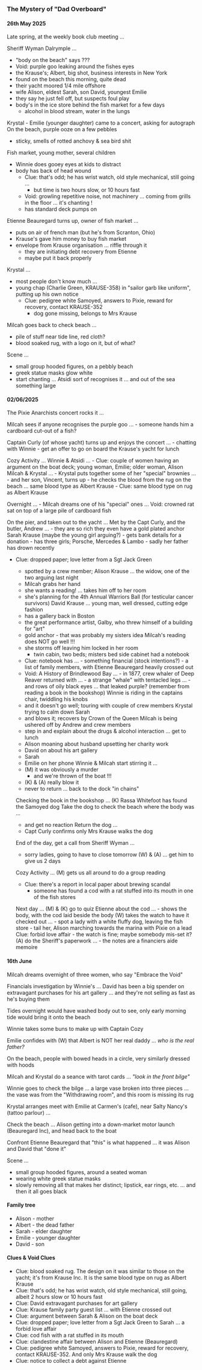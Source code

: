 ### The Mystery of "Dad Overboard"

#### 26th May 2025

Late spring, at the weekly book club meeting ...

Sheriff Wyman Dalrymple ...

* "body on the beach" says ???
* Void: purple goo leaking around the fishes eyes
* the Krause's; Albert, big shot, business interests in New York
* found on the beach this morning, quite dead
* their yacht moored 1/4 mile offshore
* wife Alison, eldest Sarah, son David, youngest Emilie
* they say he just fell off, but suspects foul play
* body's in the ice store behind the fish market for a few days
  * alcohol in blood stream, water in the lungs

Krystal - Emilie (younger daughter) came to a concert, asking for autograph
On the beach, purple ooze on a few pebbles

* sticky, smells of rotted anchovy & sea bird shit

Fish market, young mother, several children

* Winnie does gooey eyes at kids to distract
* body has back of head wound
  * Clue: that's odd; he has wrist watch, old style mechanical, still going ...
    * but time is two hours slow, or 10 hours fast
  * Void: growling repetitive noise, not machinery ... coming from grills in the floor ... it's chanting !
  * has standard deck pumps on

Etienne Beauregard turns up, owner of fish market ...

* puts on air of french man (but he's from Scranton, Ohio)
* Krause's gave him money to buy fish market
* envelope from Krause organisation ... riffle through it
  * they are initiating debt recovery from Etienne
  * maybe put it back properly

Krystal ...

* most people don't know much ...
* young chap (Charlie Green, KRAUSE-358) in "sailor garb like uniform", putting up his own notice
  * Clue: pedigree white Samoyed, answers to Pixie, reward for recovery, contact KRAUSE-352
    * dog gone missing, belongs to Mrs Krause

Milcah goes back to check beach ...

* pile of stuff near tide line, red cloth?
* blood soaked rug, with a logo on it, but of what?

Scene ...

* small group hooded figures, on a pebbly beach
* greek statue masks glow white
* start chanting ... Atsidi sort of recognises it
  ... and out of the sea something large

#### 02/06/2025

  The Pixie Anarchists concert rocks it ...

  Milcah sees if anyone recognises the purple goo ...
    - someone hands him a cardboard cut-out of a fish?

  Captain Curly (of whose yacht) turns up and enjoys the concert ...
    - chatting with Winnie
    - get an offer to go on board the Krause's yacht for lunch

  Cozy Activity ...
    Winnie & Atsidi ...
      - Clue: couple of women having an argument on the boat deck; young woman, Emilie; older woman, Alison
    Milcah & Krystal ...
      - Krystal puts together some of her "special" brownies ...
          - and her son, Vincent, turns up
          - he checks the blood from the rug on the beach ... same blood type as Albert Krause
      - Clue: same blood type on rug as Albert Krause

  Overnight ...
    - Milcah dreams one of his "special" ones ...
        Void: crowned rat sat on top of a large pile of cardboard fish

  On the pier, and taken out to the yacht ...
  Met by the Capt Curly, and the butler, Andrew  ...
    - they are so rich they even have a gold plated anchor
  Sarah Krause (maybe the young girl arguing?)
    - gets bank details for a donation
    - has three girls; Porsche, Mercedes & Lambo
    - sadly her father has drown recently

* Clue: dropped paper; love letter from a Sgt Jack Green
  * spotted by a crew member;
  Alison Krause ... the widow, one of the two arguing last night
  * Milcah grabs her hand
  * she wants a reading!
    ... takes him off to her room
  * she's planning for the 4th Annual Warriors Ball (for testicular cancer survivors)
  David Krause ... young man, well dressed, cutting edge fashion
  * has a gallery back in Boston
  * the great performance artist, Galby, who threw himself of a building for "art"
  * gold anchor - that was probably my sisters idea
  Milcah's reading does NOT go well !!!
  * she storms off leaving him locked in her room
    * twin cabin, two beds; misters bed side cabinet had a notebook
  * Clue: notebook has ...
          - something financial (stock intentions?)
          - a list of family members, with Etienne Beauregard heavily crossed out
  * Void: A History of Brindlewood Bay ...
          - in 1877, crew whaler of Deep Reaver returned with ...
          - a strange "whale" with tentacled legs ...
          - and rows of oily black eyes ... that leaked purple?
    (remember from reading a book in the bookshop)
      Winnie is riding in the captains chair, twiddling his knobs
  * and it doesn't go well; touring with couple of crew members
  Krystal trying to calm down Sarah  
  * and blows it; recovers by Crown of the Queen
  Milcah is being ushered off by Andrew and crew members
  * step in and explain about the drugs & alcohol interaction
  ... get to lunch
  * Alison moaning about husband upsetting her charity work
  * David on about his art gallery
  * Sarah
  * Emilie on her phone
  Winnie & Milcah start stirring it ...
  * (M) it was obviously a murder
    * and we're thrown of the boat !!!
  * (K) & (A) really blow it
  * never to return
  ... back to the dock "in chains"

  Checking the book in the bookshop ...
    (K) Rassa Whitefoot has found the Samoyed dog
  Take the dog to check the beach where the body was ...
  * and get no reaction
  Return the dog ...
  * Capt Curly confirms only Mrs Krause walks the dog

  End of the day, get a call from Sheriff Wyman ...
  * sorry ladies, going to have to close tomorrow
  (W) & (A) ... get him to give us 2 days

  Cozy Activity ...
    (M) gets us all around to do a group reading
  * Clue: there's a report in local paper about brewing scandal
    * someone has found a cod with a rat stuffed into its mouth in one of the fish stores

  Next day ...
    (M) & (K) go to quiz Etienne about the cod ...
      - shows the body, with the cod laid beside the body
    (W) takes the watch to have it checked out ...
      - spot a lady with a white fluffy dog, leaving the fish store
      - tail her, Alison marching towards the marina with Pixie on a lead
      Clue: forbid love affair
      - the watch is fine; maybe somebody mis-set it?
    (A) do the Sheriff's paperwork ...
      - the notes are a financiers aide memoire

#### 16th June

Milcah dreams overnight of three women, who say "Embrace the Void"

Financials investigation by Winnie's ... David has been a big spender on extravagant purchases for his art gallery ... and they're not selling as fast as he's buying them

Tides overnight would have washed body out to see, only early morning tide would bring it onto the beach

Winnie takes some buns to make up with Captain Cozy

Emilie confides with (W) that Albert is NOT her real daddy ... *who is the real father?*

On the beach, people with bowed heads in a circle, very similarly dressed with hoods

Milcah and Krystal do a seance with tarot cards ... *"look in the front bilge"*

Winnie goes to check the bilge ... a large vase broken into three pieces ... the vase was from the "Withdrawing room", and this room is missing its rug

Krystal arranges meet with Emilie at Carmen's (cafe), near Salty Nancy's (tattoo parlour) ...

Check the beach ... Alison getting into a down-market motor launch (Beauregard Inc), and head back to the boat

Confront Etienne Beauregard that "this" is what happened ... it was Alison and David that "done it"

Scene ...

* small group hooded figures, around a seated woman
* wearing white greek statue masks
* slowly removing all that makes her distinct; lipstick, ear rings, etc.
  ... and then it all goes black

#### Family tree

* Alison - mother
* Albert - the dead father
* Sarah - elder daughter
* Emilie - younger daughter
* David - son

#### Clues & Void Clues

* Clue: blood soaked rug. The design on it was similar to those on the yacht; it's from Krause Inc. It is the same blood type on rug as Albert Krause
* Clue: that's odd; he has wrist watch, old style mechanical, still going, albeit 2 hours slow or 10 hours fast
* Clue: David extravagant purchases for art gallery
* Clue: Krause family party guest list ... with Etienne crossed out
* Clue: argument between Sarah & Alison on the boat deck
* Clue: dropped paper; love letter from a Sgt Jack Green to Sarah ... a forbid love affair
* Clue: cod fish with a rat stuffed in its mouth
* Clue: clandestine affair between Alison and Etienne (Beauregard)
* Clue: pedigree white Samoyed, answers to Pixie, reward for recovery, contact KRAUSE-352. And only Mrs Krause walk the dog
* Clue: notice to collect a debt against Etienne
